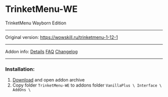 # TrinketMenu-WE
TrinketMenu Wayborn Edition

---

Original version: https://wowskill.ru/trinketmenu-1-12-1

---

Addon info: [Details](DETAILS.md) [FAQ](FAQ.md) [Changelog](CHANGELOG.md)

---

### Installation:
1. [Download](/../../archive/refs/heads/main.zip) and open addon archive
2. Copy folder `TrinketMenu-WE` to addons folder `VanillaPlus \ Interface \ AddOns \`

